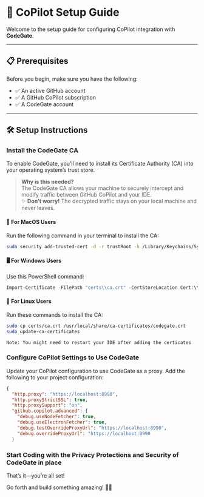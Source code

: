 # 🤖 CoPilot Setup Guide

Welcome to the setup guide for configuring CoPilot integration with **CodeGate**. 


---

## 📋 Prerequisites

Before you begin, make sure you have the following:
- ✅ An active GitHub account
- ✅ A GitHub CoPilot subscription
- ✅ A CodeGate account

---

## 🛠️ Setup Instructions

### Install the CodeGate CA

To enable CodeGate, you’ll need to install its Certificate Authority (CA) into your operating system’s trust store.

> **Why is this needed?**  
> The CodeGate CA allows your machine to securely intercept and modify traffic between GitHub CoPilot and your IDE.  
> ✨ **Don’t worry!** The decrypted traffic stays on your local machine and never leaves.


#### 🍎 **For MacOS Users**

Run the following command in your terminal to install the CA:

```bash
sudo security add-trusted-cert -d -r trustRoot -k /Library/Keychains/System.keychain codegate_volume/certs/ca.crt
```

#### 🖥️ For Windows Users

Use this PowerShell command:

```Powershell
Import-Certificate -FilePath "certs\\ca.crt" -CertStoreLocation Cert:\\LocalMachine\\Root
```

#### 🐧 For Linux Users

Run these commands to install the CA:

```bash
sudo cp certs/ca.crt /usr/local/share/ca-certificates/codegate.crt
sudo update-ca-certificates
```

    Note: You might need to restart your IDE after adding the certicates

### Configure CoPilot Settings to Use CodeGate

Update your CoPilot configuration to use CodeGate as a proxy. Add the following to your project configuration:

```json
{
  "http.proxy": "https://localhost:8990",
  "http.proxyStrictSSL": true,
  "http.proxySupport": "on",
  "github.copilot.advanced": {
    "debug.useNodeFetcher": true,
    "debug.useElectronFetcher": true,
    "debug.testOverrideProxyUrl": "https://localhost:8990",
    "debug.overrideProxyUrl": "https://localhost:8990
  }
```

### Start Coding with the Privacy Protections and Security of CodeGate in place

That’s it—you’re all set! 

Go forth and build something amazing! 🚀✨